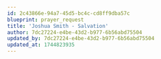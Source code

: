 ```yaml
---
id: 2c43866e-94a7-45d5-bc4c-cd8ff9dba57c
blueprint: prayer_request
title: 'Joshua Smith - Salvation'
author: 7dc27224-e4be-43d2-b977-6b56abd75504
updated_by: 7dc27224-e4be-43d2-b977-6b56abd75504
updated_at: 1744823935
---
```

